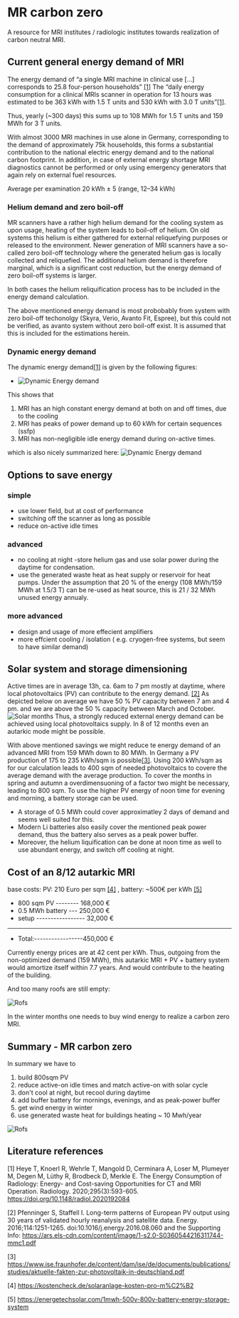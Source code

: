 # MR carbon zero
A resource for MRI institutes / radiologic institutes towards realization of carbon neutral MRI.

## Current general energy demand of MRI
The energy demand of “a single MRI machine in clinical use […] corresponds to 25.8 four-person households” [[1]](#literature-references) The “daily energy consumption for a clinical MRIs  scanner in operation for 13 hours was estimated to be 363 kWh with 1.5 T units and 530 kWh with 3.0 T units”[[1]](#literature-references). 

Thus, yearly (~300 days) this sums up to 108 MWh for 1.5 T units  and 159 MWh for 3 T units.

With almost 3000 MRI machines in use alone in Germany, corresponding to the demand of approximately 75k households, this forms a substantial contribution to the national electric energy demand and to the national carbon footprint. In addition, in case of external energy shortage MRI diagnostics cannot be performed or only using emergency generators that again rely on external fuel resources.

Average per examination 20 kWh ± 5 (range, 12–34 kWh)

### Helium demand and zero boil-off
MR scanners have a rather high helium demand for the cooling system as upon usage, heating of the system leads to boil-off of helium.
On old systems this helium is either gathered for external reliquefying purposes or released to the environment.
Newer generation of MRI scanners have a so-called zero boil-off technology where the generated helium gas is locally collected and reliquefied. The additional helium demand is therefore marginal, which is a significant cost reduction, but the energy demand of zero boil-off systems is larger.

In both cases the helium reliquification process has to be included in the energy demand calculation.

The above mentioned energy demand is most probobably from system with zero boil-off techonolgy (Skyra, Verio, Avanto Fit, Espree), but this could not be verified, as avanto system without zero boil-off exist. It is assumed that this is included for the estimations herein.

### Dynamic energy demand 
The dynamic energy demand[[1]](#literature-references)  is given by the following figures:

 - ![Dynamic Energy demand](../main/img/dynNRG-MRI_fig2.jpeg)

This shows that 
1. MRI has an high constant energy demand at both on and off times, due to the cooling
2. MRI has peaks of power demand up to 60 kWh for certain sequences (ssfp)
3. MRI has non-negligible idle energy demand during on-active times.


which is also nicely summarized here:
![Dynamic Energy demand](../main/img/dynNRG_MRI_fig7.jpeg)

## Options to save energy
### simple
- use lower field, but at cost of performance
- switching off the scanner as long as possible
- reduce on-active idle times 

### advanced 
- no cooling at night -store helium gas and use solar power during the daytime for condensation.
- use the generated waste heat as heat supply or reservoir for heat pumps. Under the assumption that 20 % of the energy (108 MWh/159 MWh at 1.5/3 T) can be re-used as heat source, this is  21 / 32 MWh unused energy annualy.

### more advanced 
- design and usage of more effecient amplifiers
- more effcient cooling / isolation ( e.g. cryogen-free systems, but seem to have similar demand)

## Solar system and storage dimensioning
Active times are in average 13h, ca. 6am to 7 pm mostly at daytime, where local photovoltaics (PV) can contribute to the energy demand. [[2]](#literature-references) 
As depicted below on average we have 50 % PV capacity between 7 am and 4 pm. and we are above the 50 % capacity between March and October.
![Solar months](../main/img/PV_weekly_hourly_germany.jpg)
Thus, a strongly reduced external energy demand can be achieved using local photovoltaics supply. 
In 8 of 12 months even an autarkic mode might be possible.

With above mentioned savings we might reduce te energy demand of an advanced MRI from 159 MWh down to 80 MWh.
In Germany a PV production of 175 to 235 kWh/sqm is possible[[3]](#literature-references).  Using 200 kWh/sqm as for our calculation leads to 400 sqm of needed photovoltaics to covere the average demand with the average production.
To cover the months in spring and autumn a overdimensuoning of a factor two might be necessary, leading to 800 sqm.
To use the higher PV energy of noon time for evening and morning, a battery storage can be used.
 - A storage of 0.5 MWh could cover approximatley 2 days of demand and seems well suited for this. 
 - Modern Li batteries also easily cover the mentioned peak power demand, thus the battery also serves as a peak power buffer.
 - Moreover, the helium liquification can be done at noon time as well to use abundant energy, and switch off cooling at night.

## Cost of an 8/12 autarkic MRI 
base costs: PV: 210 Euro per sqm [[4]](#literature-references) , battery: ~500€ per kWh [[5]](#literature-references) 

- 800 sqm PV --------  168,000 €
- 0.5 MWh battery --- 250,000 €
- setup ----------------- 32,000 €
- ----------------------------------
- Total:-----------------450,000 €

Currently energy prices are at 42 cent per kWh. Thus, outgoing from the non-optimized demand (159 MWh), this autarkic MRI + PV + battery system would amortize itself within 7.7 years. And would contribute to the heating of the building.

And too many roofs are still empty:

![Rofs](../main/img/roofs.jpg)

In the winter months one needs to buy wind energy to realize a carbon zero MRI.

## Summary - MR carbon zero
In summary we have to
1. build 800sqm PV
2. reduce active-on idle times and match active-on with solar cycle
3. don't cool at night, but recool during daytime
4. add buffer battery for mornings, evenings, and as peak-power buffer
5. get wind energy in winter
6. use generated waste heat for buildings heating ~ 10 Mwh/year

![Rofs](../main/img/summary.jpg)

## Literature references

[1]	Heye T, Knoerl R, Wehrle T, Mangold D, Cerminara A, Loser M, Plumeyer M, Degen M, Lüthy R, Brodbeck D, Merkle E. The Energy Consumption of Radiology: Energy- and Cost-saving                    Opportunities for CT and MRI Operation. Radiology. 2020;295(3):593-605. https://doi.org/10.1148/radiol.2020192084 

[2] Pfenninger S, Staffell I. Long-term patterns of European PV output using 30 years of validated hourly reanalysis and satellite data. Energy. 2016;114:1251-1265. doi:10.1016/j.energy.2016.08.060 and the Supporting Info: 
https://ars.els-cdn.com/content/image/1-s2.0-S0360544216311744-mmc1.pdf

[3] https://www.ise.fraunhofer.de/content/dam/ise/de/documents/publications/studies/aktuelle-fakten-zur-photovoltaik-in-deutschland.pdf

[4] https://kostencheck.de/solaranlage-kosten-pro-m%C2%B2

[5] https://energetechsolar.com/1mwh-500v-800v-battery-energy-storage-system

